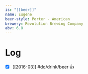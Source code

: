 ```yaml
---
is: "[[beer]]"
name: Eugene
beer-style: Porter - American
brewery: Revolution Brewing Company
abv: 6.8
---
```

# Log
- [x] [[2016-03]] #do/drink/beer 👍
